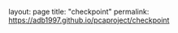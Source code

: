 layout: page
title: "checkpoint"
permalink: https://adb1997.github.io/pcaproject/checkpoint

<html>
  <head>
    <title>This is the title of the webpage!</title>
  </head>
 </html>
